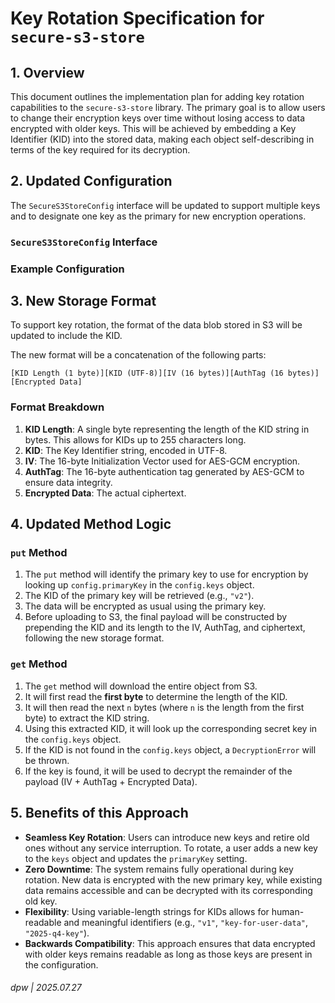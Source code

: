 # Key Rotation Specification for `secure-s3-store`

## 1. Overview

This document outlines the implementation plan for adding key rotation capabilities to the `secure-s3-store` library. The primary goal is to allow users to change their encryption keys over time without losing access to data encrypted with older keys. This will be achieved by embedding a Key Identifier (KID) into the stored data, making each object self-describing in terms of the key required for its decryption.

## 2. Updated Configuration

The `SecureS3StoreConfig` interface will be updated to support multiple keys and to designate one key as the primary for new encryption operations.

### `SecureS3StoreConfig` Interface


### Example Configuration


## 3. New Storage Format

To support key rotation, the format of the data blob stored in S3 will be updated to include the KID.

The new format will be a concatenation of the following parts:

`[KID Length (1 byte)][KID (UTF-8)][IV (16 bytes)][AuthTag (16 bytes)][Encrypted Data]`

### Format Breakdown

1.  **KID Length**: A single byte representing the length of the KID string in bytes. This allows for KIDs up to 255 characters long.
2.  **KID**: The Key Identifier string, encoded in UTF-8.
3.  **IV**: The 16-byte Initialization Vector used for AES-GCM encryption.
4.  **AuthTag**: The 16-byte authentication tag generated by AES-GCM to ensure data integrity.
5.  **Encrypted Data**: The actual ciphertext.

## 4. Updated Method Logic

### `put` Method

1.  The `put` method will identify the primary key to use for encryption by looking up `config.primaryKey` in the `config.keys` object.
2.  The KID of the primary key will be retrieved (e.g., `"v2"`).
3.  The data will be encrypted as usual using the primary key.
4.  Before uploading to S3, the final payload will be constructed by prepending the KID and its length to the IV, AuthTag, and ciphertext, following the new storage format.

### `get` Method

1.  The `get` method will download the entire object from S3.
2.  It will first read the **first byte** to determine the length of the KID.
3.  It will then read the next `n` bytes (where `n` is the length from the first byte) to extract the KID string.
4.  Using this extracted KID, it will look up the corresponding secret key in the `config.keys` object.
5.  If the KID is not found in the `config.keys` object, a `DecryptionError` will be thrown.
6.  If the key is found, it will be used to decrypt the remainder of the payload (IV + AuthTag + Encrypted Data).

## 5. Benefits of this Approach

-   **Seamless Key Rotation**: Users can introduce new keys and retire old ones without any service interruption. To rotate, a user adds a new key to the `keys` object and updates the `primaryKey` setting.
-   **Zero Downtime**: The system remains fully operational during key rotation. New data is encrypted with the new primary key, while existing data remains accessible and can be decrypted with its corresponding old key.
-   **Flexibility**: Using variable-length strings for KIDs allows for human-readable and meaningful identifiers (e.g., `"v1"`, `"key-for-user-data"`, `"2025-q4-key"`).
-   **Backwards Compatibility**: This approach ensures that data encrypted with older keys remains readable as long as those keys are present in the configuration.

###### dpw | 2025.07.27
